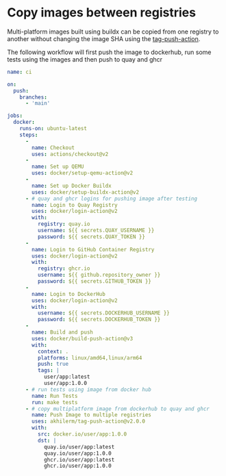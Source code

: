 # Copy images between registries

Multi-platform images built using buildx can be copied from one registry to another without
changing the image SHA using the [tag-push-action](https://github.com/akhilerm/tag-push-action).

The following workflow will first push the image to dockerhub, run some tests using the images
and then push to quay and ghcr

```yaml
name: ci

on:
  push:
    branches:
      - 'main'

jobs:
  docker:
    runs-on: ubuntu-latest
    steps:
      - 
        name: Checkout
        uses: actions/checkout@v2
      -
        name: Set up QEMU
        uses: docker/setup-qemu-action@v2
      -
        name: Set up Docker Buildx
        uses: docker/setup-buildx-action@v2
      - # quay and ghcr logins for pushing image after testing
        name: Login to Quay Registry
        uses: docker/login-action@v2
        with:
          registry: quay.io
          username: ${{ secrets.QUAY_USERNAME }}
          password: ${{ secrets.QUAY_TOKEN }}
      -
        name: Login to GitHub Container Registry
        uses: docker/login-action@v2
        with:
          registry: ghcr.io
          username: ${{ github.repository_owner }}
          password: ${{ secrets.GITHUB_TOKEN }}
      -
        name: Login to DockerHub
        uses: docker/login-action@v2
        with:
          username: ${{ secrets.DOCKERHUB_USERNAME }}
          password: ${{ secrets.DOCKERHUB_TOKEN }}
      -
        name: Build and push
        uses: docker/build-push-action@v3
        with:
          context: .
          platforms: linux/amd64,linux/arm64
          push: true
          tags: |
            user/app:latest
            user/app:1.0.0
      - # run tests using image from docker hub
        name: Run Tests
        run: make tests
      - # copy multiplatform image from dockerhub to quay and ghcr
        name: Push Image to multiple registries
        uses: akhilerm/tag-push-action@v2.0.0
        with:
          src: docker.io/user/app:1.0.0
          dst: |
            quay.io/user/app:latest
            quay.io/user/app:1.0.0
            ghcr.io/user/app:latest
            ghcr.io/user/app:1.0.0
```
